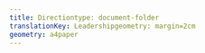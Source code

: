 ```yaml
---
title: Directiontype: document-folder
translationKey: Leadershipgeometry: margin=2cm
geometry: a4paper
---
```

